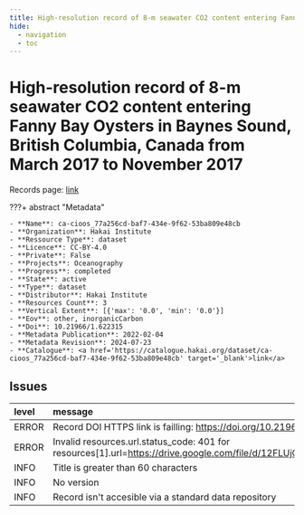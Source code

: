 ```yaml
---
title: High-resolution record of 8-m seawater CO2 content entering Fanny Bay Oysters in Baynes Sound, British Columbia, Canada from March 2017 to November 2017
hide:
  - navigation
  - toc
---
```


# High-resolution record of 8-m seawater CO2 content entering Fanny Bay Oysters in Baynes Sound, British Columbia, Canada from March 2017 to November 2017

Records page: <a href='https://catalogue.hakai.org/dataset/ca-cioos_77a256cd-baf7-434e-9f62-53ba809e48cb' target='_blank'>link</a>

???+ abstract "Metadata"

    - **Name**: ca-cioos_77a256cd-baf7-434e-9f62-53ba809e48cb 
    - **Organization**: Hakai Institute 
    - **Ressource Type**: dataset 
    - **Licence**: CC-BY-4.0 
    - **Private**: False 
    - **Projects**: Oceanography 
    - **Progress**: completed 
    - **State**: active 
    - **Type**: dataset 
    - **Distributor**: Hakai Institute 
    - **Resources Count**: 3 
    - **Vertical Extent**: [{'max': '0.0', 'min': '0.0'}] 
    - **Eov**: other, inorganicCarbon 
    - **Doi**: 10.21966/1.622315 
    - **Metadata Publication**: 2022-02-04 
    - **Metadata Revision**: 2024-07-23 
    - **Catalogue**: <a href='https://catalogue.hakai.org/dataset/ca-cioos_77a256cd-baf7-434e-9f62-53ba809e48cb' target='_blank'>link</a> 

<div id='map'></div>




## Issues
| level   | message                                                                                                                            |
|:--------|:-----------------------------------------------------------------------------------------------------------------------------------|
| ERROR   | Record DOI HTTPS link is failling: https://doi.org/10.21966/1.622315 status_code=502                                               |
| ERROR   | Invalid resources.url.status_code: 401 for resources[1].url=https://drive.google.com/file/d/12FLUjCgtid772zCGwf322CIGkoNbReug/view |
| INFO    | Title is greater than 60 characters                                                                                                |
| INFO    | No version                                                                                                                         |
| INFO    | Record isn't accesible via a standard data repository                                                                              |


<script>
   document.addEventListener("DOMContentLoaded", function() {
    var map = L.map('map').setView([51.505, -125.09], 5);
    L.tileLayer('https://tile.openstreetmap.org/{z}/{x}/{y}.png', {
        maxZoom: 19,
        attribution: '&copy; <a href="http://www.openstreetmap.org/copyright">OpenStreetMap</a>'
    }).addTo(map);
    var geojsonFeature = {
        "type": "Feature",
        "properties": {
            "name" : "High-resolution record of 8-m seawater CO2 content entering Fanny Bay Oysters in Baynes Sound, British Columbia, Canada from March 2017 to November 2017"
        },
        "geometry": {'type': 'Polygon', 'coordinates': [[[-124.88983154296876, 49.44759314103575], [-124.70993041992188, 49.44759314103575], [-124.70993041992188, 49.56975910961884], [-124.88983154296876, 49.56975910961884], [-124.88983154296876, 49.44759314103575]]]}
    }
    L.geoJSON(geojsonFeature).addTo(map);
   })
</script>